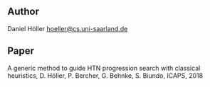 ## Author
Daniel Höller <hoeller@cs.uni-saarland.de>

## Paper
A generic method to guide HTN progression search with classical heuristics, D. Höller, P. Bercher, G. Behnke, S. Biundo, ICAPS, 2018
